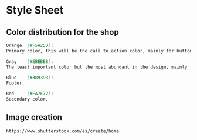 # Style Sheet

## Color distribution for the shop

```md
Orange  [#F5A25D]: 
Primary color, this will be the call to action color, mainly for buttons and stuff like that.

Gray    [#EBEBEB]: 
The least important color but the most abundant in the design, mainly for the background.

Blue    [#389393]: 
Footer.

Red     [#FA7F72]: 
Secondary color.

```

## Image creation

```md
https://www.shutterstock.com/es/create/home
```
